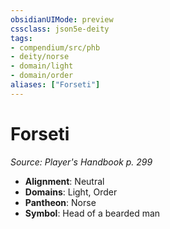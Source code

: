 ```yaml
---
obsidianUIMode: preview
cssclass: json5e-deity
tags:
- compendium/src/phb
- deity/norse
- domain/light
- domain/order
aliases: ["Forseti"]
---
```

# Forseti
*Source: Player's Handbook p. 299* 

- **Alignment**: Neutral
- **Domains**: Light, Order
- **Pantheon**: Norse
- **Symbol**: Head of a bearded man